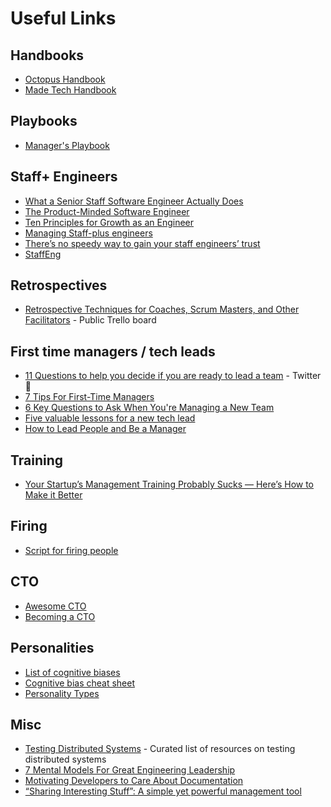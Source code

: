 # Useful Links

## Handbooks
- [Octopus Handbook](https://handbook.octopus.com/)
- [Made Tech Handbook](https://github.com/madetech/handbook)

## Playbooks
- [Manager's Playbook](https://github.com/ksindi/managers-playbook)

## Staff+ Engineers
- [What a Senior Staff Software Engineer Actually Does](https://medium.com/box-tech-blog/what-a-senior-staff-software-engineer-actually-does-f3fc140d5f33)
- [The Product-Minded Software Engineer](https://blog.pragmaticengineer.com/the-product-minded-engineer/)
- [Ten Principles for Growth as an Engineer](https://medium.com/@daniel.heller/ten-principles-for-growth-69015e08c35b)
- [Managing Staff-plus engineers](https://lethain.com/managing-staff-plus-engineers/)
- [There’s no speedy way to gain your staff engineers’ trust](https://leaddev.com/culture-engagement-motivation/how-slowly-build-trust-your-staff-engineers)
- [StaffEng](https://staffeng.com/)

## Retrospectives
- [Retrospective Techniques for Coaches, Scrum Masters, and Other Facilitators](https://trello.com/b/40BwQg57/retrospective-techniques-for-coaches-scrum-masters-and-other-facilitators) - Public Trello board

## First time managers / tech leads
- [11 Questions to help you decide if you are ready to lead a team](https://twitter.com/mrjacobespi/status/1507734131194884108?s=12&t=Kz7OUFQcQ2m2sZ_FerAtOA) - Twitter 🧵
- [7 Tips For First-Time Managers](https://getlighthouse.com/blog/first-time-managers/)
- [6 Key Questions to Ask When You're Managing a New Team](https://getlighthouse.com/blog/managing-a-new-team)
- [Five valuable lessons for a new tech lead](https://leaddev.com/professional-development/five-valuable-lessons-new-tech-lead)
- [How to Lead People and Be a Manager](https://docs.google.com/document/d/1R1O0OEsQpZcBcLheRlomDrmR2tyEpdRNFnjbLALmbH4/edit#)

## Training
- [Your Startup’s Management Training Probably Sucks — Here’s How to Make it Better](https://review.firstround.com/your-startups-management-training-probably-sucks-heres-how-to-make-it-better)

## Firing
- [Script for firing people](https://medium.com/better-humans/script-for-firing-people-bf470f928040)

## CTO
- [Awesome CTO](https://github.com/kuchin/awesome-cto)
- [Becoming a CTO](https://blog.kevingoldsmith.com/2021/11/01/becoming-a-cto/)

## Personalities
- [List of cognitive biases](https://en.wikipedia.org/wiki/List_of_cognitive_biases)
- [Cognitive bias cheat sheet](https://betterhumans.pub/cognitive-bias-cheat-sheet-55a472476b18#.xfg7ol1qu)
- [Personality Types](https://www.16personalities.com/personality-types)

## Misc
- [Testing Distributed Systems](https://asatarin.github.io/testing-distributed-systems) - Curated list of resources on testing distributed systems
- [7 Mental Models For Great Engineering Leadership](https://athenian.com/blog/7-mental-models-for-great-engineering-leadership)
- [Motivating Developers to Care About Documentation](https://getdx.com/best-practices/documentation-culture-engineering)
- [“Sharing Interesting Stuff”: A simple yet powerful management tool](https://medium.com/shipup-blog/sharing-interesting-stuff-a-simple-yet-powerful-management-tool-771d3c2b39b7)
